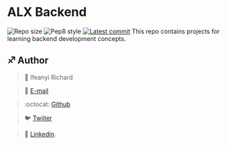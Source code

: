 # ALX Backend

![Repo size](https://img.shields.io/github/repo-size/B3zaleel/alx-backend-python)
![Pep8 style](https://img.shields.io/badge/PEP8-style%20guide-purple?style=round-square)
[![Latest commit](https://img.shields.io/github/last-commit/richard-1257/alx-backend/master?style=round-square)](https://github.com/richard-1257/alx-backend)
This repo contains projects for learning backend development concepts.

## :sagittarius: Author

> :man: Ifeanyi Richard

> :e-mail: [E-mail](richardsifeanyi@gmail.com)

> :octocat: [Github](https://github.com/richard-1257)

> :bird: [Twiiter](https://twitter.com/Richards_TL)

> :blue_book: [Linkedin](https://www.linkedin.com/in/richards-ifeanyi/).

